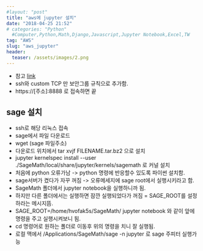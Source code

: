 ```yaml
---
#layout: "post"
title: "aws에 jupyter 설치"
date: "2018-04-25 21:52"
# categories: "Python"
  #Computer,Python,Math,Django,Javascript,Jupyter Notebook,Excel,TW
tag: "AWS"
slug: "aws_jupyter"
header:
  teaser: /assets/images/2.png
---
```


- 참고 [link](https://chrisalbon.com/software_engineering/cloud_computing/run_project_jupyter_on_amazon_ec2/)
- ssh와 custom TCP 만 보안그룹 규칙으로 추가함.
- https://[주소]:8888 로 접속하면 끝


## sage 설치
- ssh로 해당 리눅스 접속
- sage에서 파일 다운로드
- wget (sage 파일주소)
- 다운로드 위치에서 tar xvjf FILENAME.tar.bz2 으로 설치
- jupyter kernelspec install --user ./SageMath/local/share/jupyter/kernels/sagemath
로 커널 설치
- 처음에 python 오류가남 -> python 명령에 반응할수 있도록 파이썬 설치함.
- sage서버가 켰다가 자꾸 꺼짐 -> 오류메세지에 sage root에서 실행시키라고 함.
- SageMath 폴더에서 jupyter notebook을 실행하니까 됨.
- 하지만 다른 폴더에서는 실행하면 잠깐 실행되었다가 꺼짐 = SAGE_ROOT를 설정하라는 메시지뜸.
- SAGE_ROOT=/home/hvofak5s/SageMath/ jupyter notebook 와 같이 앞에 명령을 주고 실행시켜보니 됨.
- cd 명령어로 원하는 폴더로 이동후 위의 명령을 치니 잘 실행됨.
- 로컬 맥에서 /Applications/SageMath/sage -n jupyter 로 sage 주피터 실행가능
